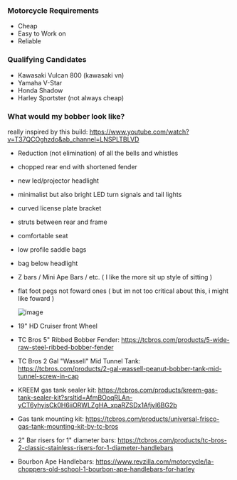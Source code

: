 ### Motorcycle Requirements
- Cheap
- Easy to Work on
- Reliable


### Qualifying Candidates

* Kawasaki Vulcan 800 (kawasaki vn)
* Yamaha V-Star
* Honda Shadow
* Harley Sportster (not always cheap)

### What would my bobber look like?

really inspired by this build: https://www.youtube.com/watch?v=T37QCOghzdo&ab_channel=LNSPLTBLVD

* Reduction (not elimination) of all the bells and whistles
* chopped rear end with shortened fender
* new led/projector headlight
* minimalist but also bright LED turn signals and tail lights
* curved license plate bracket
* struts between rear and frame
* comfortable seat
* low profile saddle bags
* bag below headlight
* Z bars / Mini Ape Bars / etc. ( I like the more sit up style of sitting )
* flat foot pegs not foward ones ( but im not too critical about this, i might like foward )

  ![image](https://github.com/user-attachments/assets/7fff4124-6382-4638-9110-5b35a05751ee)

* 19" HD Cruiser front Wheel
* TC Bros 5" Ribbed Bobber Fender: https://tcbros.com/products/5-wide-raw-steel-ribbed-bobber-fender
* TC Bros 2 Gal "Wassell" Mid Tunnel Tank: https://tcbros.com/products/2-gal-wassell-peanut-bobber-tank-mid-tunnel-screw-in-cap
* KREEM gas tank sealer kit: https://tcbros.com/products/kreem-gas-tank-sealer-kit?srsltid=AfmBOoqRLAn-yCT6yhyisCk0H6iiORWLZgHA_xpaRZSDx1Afjvl6BG2b
* Gas tank mounting kit: https://tcbros.com/products/universal-frisco-gas-tank-mounting-kit-by-tc-bros
* 2" Bar risers for 1" diameter bars: https://tcbros.com/products/tc-bros-2-classic-stainless-risers-for-1-diameter-handlebars
* Bourbon Ape Handlebars: https://www.revzilla.com/motorcycle/la-choppers-old-school-1-bourbon-ape-handlebars-for-harley

